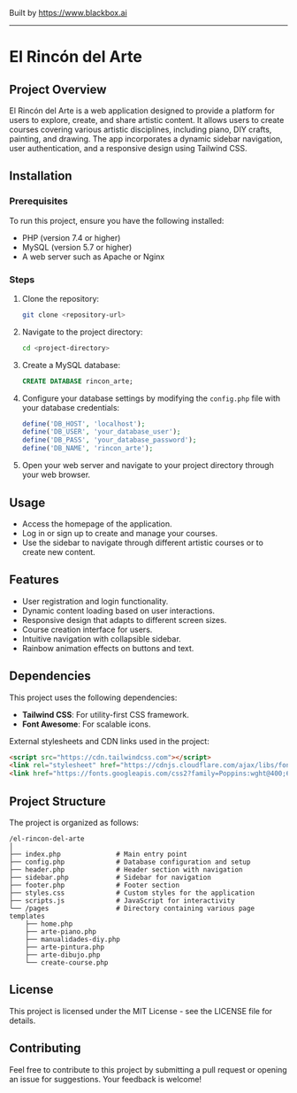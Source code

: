 
Built by https://www.blackbox.ai

---

# El Rincón del Arte

## Project Overview
El Rincón del Arte is a web application designed to provide a platform for users to explore, create, and share artistic content. It allows users to create courses covering various artistic disciplines, including piano, DIY crafts, painting, and drawing. The app incorporates a dynamic sidebar navigation, user authentication, and a responsive design using Tailwind CSS.

## Installation

### Prerequisites
To run this project, ensure you have the following installed:
- PHP (version 7.4 or higher)
- MySQL (version 5.7 or higher)
- A web server such as Apache or Nginx

### Steps
1. Clone the repository:
   ```bash
   git clone <repository-url>
   ```
2. Navigate to the project directory:
   ```bash
   cd <project-directory>
   ```
3. Create a MySQL database:
   ```sql
   CREATE DATABASE rincon_arte;
   ```
4. Configure your database settings by modifying the `config.php` file with your database credentials:
   ```php
   define('DB_HOST', 'localhost');
   define('DB_USER', 'your_database_user');
   define('DB_PASS', 'your_database_password');
   define('DB_NAME', 'rincon_arte');
   ```
5. Open your web server and navigate to your project directory through your web browser.

## Usage
- Access the homepage of the application.
- Log in or sign up to create and manage your courses.
- Use the sidebar to navigate through different artistic courses or to create new content.

## Features
- User registration and login functionality.
- Dynamic content loading based on user interactions.
- Responsive design that adapts to different screen sizes.
- Course creation interface for users.
- Intuitive navigation with collapsible sidebar.
- Rainbow animation effects on buttons and text.

## Dependencies
This project uses the following dependencies:
- **Tailwind CSS**: For utility-first CSS framework.
- **Font Awesome**: For scalable icons.

External stylesheets and CDN links used in the project:
```html
<script src="https://cdn.tailwindcss.com"></script>
<link rel="stylesheet" href="https://cdnjs.cloudflare.com/ajax/libs/font-awesome/6.0.0-beta3/css/all.min.css">
<link href="https://fonts.googleapis.com/css2?family=Poppins:wght@400;600;700&display=swap" rel="stylesheet">
```

## Project Structure
The project is organized as follows:
```
/el-rincon-del-arte
│
├── index.php              # Main entry point
├── config.php             # Database configuration and setup
├── header.php             # Header section with navigation
├── sidebar.php            # Sidebar for navigation
├── footer.php             # Footer section
├── styles.css             # Custom styles for the application
├── scripts.js             # JavaScript for interactivity
└── /pages                 # Directory containing various page templates
    ├── home.php
    ├── arte-piano.php
    ├── manualidades-diy.php
    ├── arte-pintura.php
    ├── arte-dibujo.php
    └── create-course.php
```

## License
This project is licensed under the MIT License - see the LICENSE file for details.

## Contributing
Feel free to contribute to this project by submitting a pull request or opening an issue for suggestions. Your feedback is welcome!